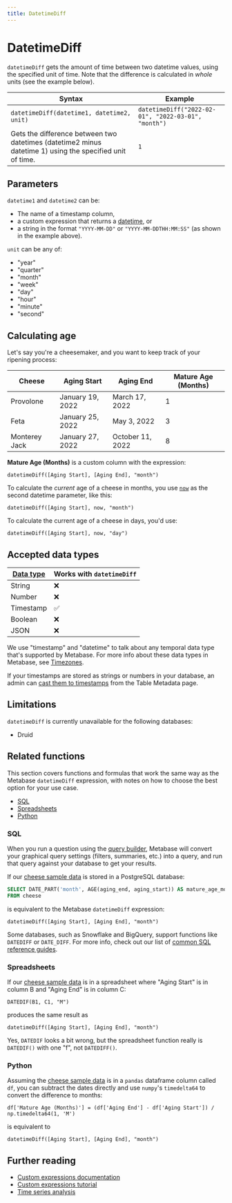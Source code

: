 ```yaml
---
title: DatetimeDiff
---
```


# DatetimeDiff

`datetimeDiff` gets the amount of time between two datetime values, using the specified unit of time. Note that the difference is calculated in _whole_ units (see the example below).

| Syntax                                                                                                   | Example                                             |
| -------------------------------------------------------------------------------------------------------- | --------------------------------------------------- |
| `datetimeDiff(datetime1, datetime2, unit)`                                                               | `datetimeDiff("2022-02-01", "2022-03-01", "month")` |
| Gets the difference between two datetimes (datetime2 minus datetime 1) using the specified unit of time. | `1`                                                 |

## Parameters

`datetime1` and `datetime2` can be:

- The name of a timestamp column,
- a custom expression that returns a [datetime](#accepted-data-types), or
- a string in the format `"YYYY-MM-DD"` or `"YYYY-MM-DDTHH:MM:SS"` (as shown in the example above).

`unit` can be any of:

- "year"
- "quarter"
- "month"
- "week"
- "day"
- "hour"
- "minute"
- "second"

## Calculating age

Let's say you're a cheesemaker, and you want to keep track of your ripening process:

| Cheese        | Aging Start      | Aging End        | Mature Age (Months) |
| ------------- | ---------------- | ---------------- | ------------------- |
| Provolone     | January 19, 2022 | March 17, 2022   | 1                   |
| Feta          | January 25, 2022 | May 3, 2022      | 3                   |
| Monterey Jack | January 27, 2022 | October 11, 2022 | 8                   |

**Mature Age (Months)** is a custom column with the expression:

```
datetimeDiff([Aging Start], [Aging End], "month")
```

To calculate the _current_ age of a cheese in months, you use [`now`](../expressions/now.md) as the second datetime parameter, like this:

```
datetimeDiff([Aging Start], now, "month")
```

To calculate the current age of a cheese in days, you'd use:

```
datetimeDiff([Aging Start], now, "day")
```

## Accepted data types

| [Data type](https://www.metabase.com/learn/grow-your-data-skills/data-fundamentals/data-types-overview#examples-of-data-types) | Works with `datetimeDiff` |
| ------------------------------------------------------------------------------------------------------------------------------ | ------------------------- |
| String                                                                                                                         | ❌                        |
| Number                                                                                                                         | ❌                        |
| Timestamp                                                                                                                      | ✅                        |
| Boolean                                                                                                                        | ❌                        |
| JSON                                                                                                                           | ❌                        |

We use "timestamp" and "datetime" to talk about any temporal data type that's supported by Metabase. For more info about these data types in Metabase, see [Timezones](../../../configuring-metabase/timezones.md#data-types).

If your timestamps are stored as strings or numbers in your database, an admin can [cast them to timestamps](../../../data-modeling/metadata-editing.md#cast-to-a-specific-data-type) from the Table Metadata page.

## Limitations

`datetimeDiff` is currently unavailable for the following databases:

- Druid

## Related functions

This section covers functions and formulas that work the same way as the Metabase `datetimeDiff` expression, with notes on how to choose the best option for your use case.

- [SQL](#sql)
- [Spreadsheets](#spreadsheets)
- [Python](#python)

### SQL

When you run a question using the [query builder](https://www.metabase.com/glossary/query-builder), Metabase will convert your graphical query settings (filters, summaries, etc.) into a query, and run that query against your database to get your results.

If our [cheese sample data](#calculating-age) is stored in a PostgreSQL database:

```sql
SELECT DATE_PART('month', AGE(aging_end, aging_start)) AS mature_age_months
FROM cheese
```

is equivalent to the Metabase `datetimeDiff` expression:

```
datetimeDiff([Aging Start], [Aging End], "month")
```

Some databases, such as Snowflake and BigQuery, support functions like `DATEDIFF` or `DATE_DIFF`. For more info, check out our list of [common SQL reference guides](https://www.metabase.com/learn/sql/debugging-sql/sql-syntax#common-sql-reference-guides).

### Spreadsheets

If our [cheese sample data](#calculating-age) is in a spreadsheet where "Aging Start" is in column B and "Aging End" is in column C:

```
DATEDIF(B1, C1, "M")
```

produces the same result as

```
datetimeDiff([Aging Start], [Aging End], "month")
```

Yes, `DATEDIF` looks a bit wrong, but the spreadsheet function really is `DATEDIF()` with one "f", not `DATEDIFF()`.

### Python

Assuming the [cheese sample data](#calculating-age) is in a `pandas` dataframe column called `df`, you can subtract the dates directly and use `numpy`'s `timedelta64` to convert the difference to months:

```
df['Mature Age (Months)'] = (df['Aging End'] - df['Aging Start']) / np.timedelta64(1, 'M')
```

is equivalent to

```
datetimeDiff([Aging Start], [Aging End], "month")
```

## Further reading

- [Custom expressions documentation](../expressions.md)
- [Custom expressions tutorial](https://www.metabase.com/learn/metabase-basics/querying-and-dashboards/questions/custom-expressions)
- [Time series analysis](https://www.metabase.com/learn/metabase-basics/querying-and-dashboards/time-series/start)
